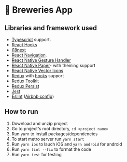 # 🚀 Breweries App

## Libraries and framework used
- [Typescript](https://www.typescriptlang.org/) support.
- [React Hooks](https://reactjs.org/docs/hooks-intro.html)
- [i18next](https://react.i18next.com/)
- [React Navigation](https://reactnavigation.org/).
- [React Native Gesture Handler](https://github.com/kmagiera/react-native-gesture-handler)
- [React Native Paper](https://callstack.github.io/react-native-paper/)- with theming support 
- [React Native Vector Icons](https://github.com/oblador/react-native-vector-icons)
- [Redux](http://redux.js.org/) with [hooks](https://react-redux.js.org/api/hooks) support
- [Redux Toolkit](https://redux-toolkit.js.org/)
- [Redux Persist](https://github.com/rt2zz/redux-persist/)
- [Jest](https://facebook.github.io/jest/)
- [Eslint](http://eslint.org/) ([Airbnb config](https://github.com/airbnb/javascript/tree/master/packages/eslint-config-airbnb))

## How to run
1. Download and unzip project
2. Go to project's root directory, `cd <project name>`
3. Run `yarn` to install packages/dependencies
4. To start metro server run `yarn start`
5. Run `yarn ios` to lauch iOS and `yarn android` for android
6. Run `yarn lint --fix` to format the code
7. Run `yarn test` for testing
